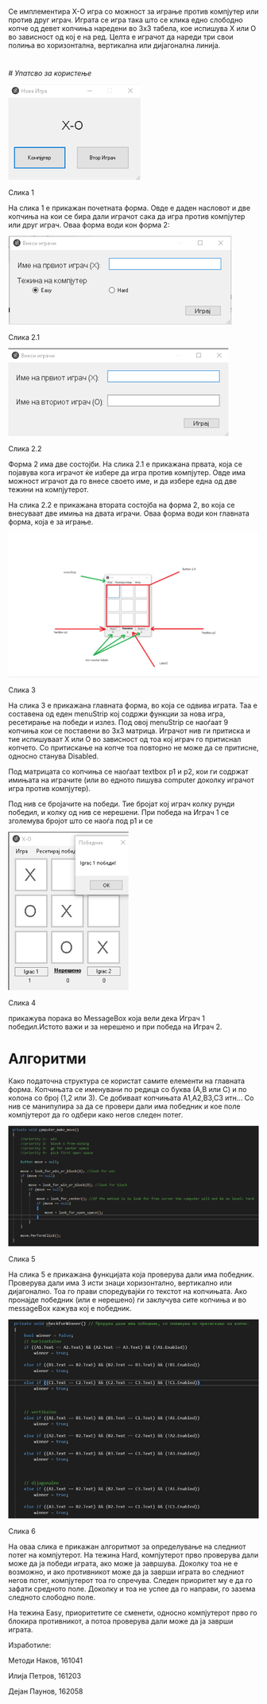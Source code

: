 Се имплементира X-O игра со можност за играње против компјутер или против друг играч. Играта се игра така што се клика едно слободно копче од девет копчиња наредени во 3x3 табела, кое испишува X или O во зависност од кој е на ред. Целта е играчот да нареди три свои полиња во хоризонтална, вертикална или дијагонална линија.

#
_# Упатсво за користење_


 ![alt text](https://github.com/MetodiNakov123/X-O-/blob/master/X-O/%D0%9F%D1%80%D0%BE%D0%B7%D0%BE%D1%801.png)
 
 Слика 1
 


На слика 1 е прикажан почетната форма. Овде е даден насловот и две копчиња на кои се бира дали играчот сака да игра против компјутер или друг играч. Оваа форма води кон форма 2:


 ![](https://github.com/MetodiNakov123/X-O-/blob/master/X-O/%D0%9F%D1%80%D0%BE%D0%B7%D0%BE%D1%8021.png)

Слика 2.1
 

 ![](https://github.com/MetodiNakov123/X-O-/blob/master/X-O/%D0%9F%D1%80%D0%BE%D0%B7%D0%BE%D1%8022.png)

Слика 2.2

 

Форма 2 има две состојби. На слика 2.1 е прикажана првата, која се појавува кога играчот ќе избере да игра против компјутер. Овде има можност играчот да го внесе своето име, и да избере една од две тежини на компјутерот.

На слика 2.2 е прикажана втората состојба на форма 2, во која се внесуваат две имиња на двата играчи.  Оваа форма води кон главната форма, која е за играње.

![](https://github.com/MetodiNakov123/X-O-/blob/master/X-O/%D0%9F%D0%B7%D1%80%D0%BE%D0%B7%D0%BE%D1%80%203.png)

Слика 3



На слика 3 е прикажана главната форма, во која се одвива играта. Таа е составена од еден menuStrip кој содржи функции за нова игра, ресетирање на победи и излез. Под овој menuStrip се наоѓаат 9 копчиња кои се поставени во 3x3 матрица. Играчот нив ги притиска и тие испишуваат X или О во зависност од тоа кој играч го притиснал копчето. Со притискање на копче тоа повторно не може да се притисне, односно станува Disabled.

Под матрицата со копчиња се наоѓаат textbox p1 и p2, кои ги содржат имињата на играчите (или во едното пишува computer доколку играчот игра против компјутер).

Под нив се бројачите на победи. Тие бројат кој играч колку рунди победил, и колку од нив се нерешени. При победа на Играч 1 се зголемува бројот што се наоѓа под p1 и се

 ![](https://github.com/MetodiNakov123/X-O-/blob/master/X-O/prozor41.png)
 
 Слика 4

 

прикажува порака во MessageBox која вели дека Играч 1 победил.Истото важи и за нерешено и при победа на Играч 2.

#
# Алгоритми



Како податочна структура се користат самите елементи на главната форма. Копчињата се именувани по редица со буква (А,B или C) и по колона со број (1,2 или 3). Се добиваат копчињата A1,A2,B3,C3 итн... Со нив се манипулира за да се провери дали има победник и кое поле компјутерот да го одбери како негов следен потег.

 ![](https://github.com/MetodiNakov123/X-O-/blob/master/X-O/prozor5.png)

Слика 5

На слика 5 е прикажана функцијата која проверува дали има победник.  Проверува дали има 3 исти знаци хоризонтално, вертикално или дијагонално. Тоа го прави споредувајќи го текстот на копчињата. Ако пронајде победник (или е нерешено) ги заклучува сите копчиња и во messageBox кажува кој е победник.


 ![](https://github.com/MetodiNakov123/X-O-/blob/master/X-O/prozor6.png)

Слика 6


На оваа слика е прикажан алгоритмот за определување на следниот потег на компјутерот. На тежина Hard, компјутерот прво проверува дали може да ја победи играта, ако може ја завршува. Доколку тоа не е возможно, и ако противникот може да ја заврши играта во следниот негов потег, компјутерот тоа го спречува. Следен приоритет му е да го зафати средното поле. Доколку и тоа не успее да го направи, го зазема следното слободно поле.

На тежина Easy, приоритетите се сменети, односно компјутерот прво го блокира противникот, а потоа проверува дали може да ја заврши играта.





Изработиле:

Методи Наков, 161041

Илија Петров, 161203

Дејан Паунов, 162058
